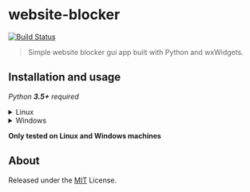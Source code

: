 # website-blocker
[![Build Status](https://travis-ci.org/alexcambose/website-blocker.svg?branch=master)](https://travis-ci.org/alexcambose/website-blocker)

> Simple website blocker gui app built with Python and wxWidgets.

## Installation and usage

*Python **3.5+** required*
<details>
 <summary>Linux</summary>
  
```
pip3 install -r requirements.txt
```
For installing [wxPython](https://github.com/wxWidgets/Phoenix) there is **some additional setup needed**: [Official website](https://wxpython.org/pages/downloads/), Some other (better) [instructions](https://uwpce-pythoncert.github.io/Py300/notes/Installing_wxPython.html#linux)
### Running
You will need to run the script as *superuser* so that the script will be able to edit `/etc/hosts` file.
##### Method 1
```
cd website-blocker && ./run.sh
```
##### Method 2
```
cd website-bocker && sudo python3 index.py
```
</details>

<details>
  <summary>Windows</summary>

```
pip install -r requirements.txt
```
### Running
You will need to run the script as `administrator`.

Right click `website-blocker/winbuild/Website blocker.exe` and then select `run as administrator`.
</details>


**Only tested on Linux and Windows machines**
## About
Released under the [MIT](./LICENSE) License.